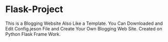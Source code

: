 # Flask-Project
This is a Blogging Website Also Like a Template. You Can Downloaded and Edit Config.jeson File and Create Your Own Blogging Web Site. Created on Python Flask Frame Work.

